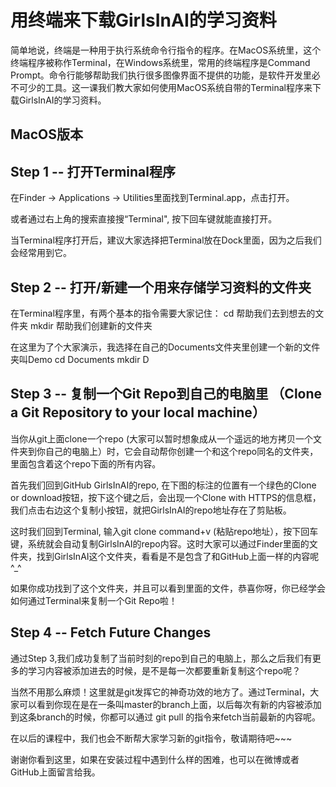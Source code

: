 # 用终端来下载GirlsInAI的学习资料

简单地说，终端是一种用于执行系统命令行指令的程序。在MacOS系统里，这个终端程序被称作Terminal，在Windows系统里，常用的终端程序是Command Prompt。命令行能够帮助我们执行很多图像界面不提供的功能，是软件开发里必不可少的工具。这一课我们教大家如何使用MacOS系统自带的Terminal程序来下载GirlsInAI的学习资料。

## MacOS版本

## Step 1 -- 打开Terminal程序

在Finder -> Applications -> Utilities里面找到Terminal.app，点击打开。

或者通过右上角的搜索直接搜“Terminal", 按下回车键就能直接打开。

当Terminal程序打开后，建议大家选择把Terminal放在Dock里面，因为之后我们会经常用到它。

## Step 2 -- 打开/新建一个用来存储学习资料的文件夹

在Terminal程序里，有两个基本的指令需要大家记住：
cd   帮助我们去到想去的文件夹
mkdir  帮助我们创建新的文件夹

在这里为了个大家演示，我选择在自己的Documents文件夹里创建一个新的文件夹叫Demo
cd Documents
mkdir D

## Step 3 -- 复制一个Git Repo到自己的电脑里 （Clone a Git Repository to your local machine）

当你从git上面clone一个repo (大家可以暂时想象成从一个遥远的地方拷贝一个文件夹到你自己的电脑上）时，它会自动帮你创建一个和这个repo同名的文件夹，里面包含着这个repo下面的所有内容。

首先我们回到GitHub GirlsInAI的repo, 在下图的标注的位置有一个绿色的Clone or download按钮，按下这个键之后，会出现一个Clone with HTTPS的信息框，我们点击右边这个复制小按钮，就把GirlsInAI的repo地址存在了剪贴板。

这时我们回到Terminal, 输入git clone command+v (粘贴repo地址），按下回车键，系统就会自动复制GirlsInAI的repo内容。这时大家可以通过Finder里面的文件夹，找到GirlsInAI这个文件夹，看看是不是包含了和GitHub上面一样的内容呢^_^

如果你成功找到了这个文件夹，并且可以看到里面的文件，恭喜你呀，你已经学会如何通过Terminal来复制一个Git Repo啦！

## Step 4 -- Fetch Future Changes

通过Step 3,我们成功复制了当前时刻的repo到自己的电脑上，那么之后我们有更多的学习内容被添加进去的时候，是不是每一次都要重新复制这个repo呢？

当然不用那么麻烦！这里就是git发挥它的神奇功效的地方了。通过Terminal，大家可以看到你现在是在一条叫master的branch上面，以后每次有新的内容被添加到这条branch的时候，你都可以通过
git pull 的指令来fetch当前最新的内容呢。

在以后的课程中，我们也会不断帮大家学习新的git指令，敬请期待吧~~~

谢谢你看到这里，如果在安装过程中遇到什么样的困难，也可以在微博或者GitHub上面留言给我。







